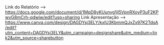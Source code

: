 Link do Relatório --> https://docs.google.com/document/d/1MpD8yKUunvg1jI5VpnRXoyP3uF2KPwvG8mCrh-qdwiw/edit?usp=sharing
Link Apresentação --> https://www.canva.com/design/DAGDYsj3ELY/kxlU3KbmmQJxZx97K2TdsA/edit?utm_content=DAGDYsj3ELY&utm_campaign=designshare&utm_medium=link2&utm_source=sharebutton
